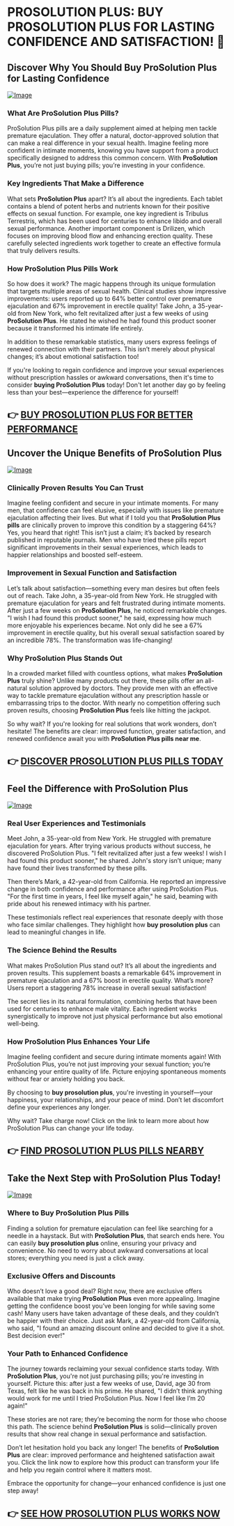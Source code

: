 # PROSOLUTION PLUS: BUY PROSOLUTION PLUS FOR LASTING CONFIDENCE AND SATISFACTION! 🌟

## Discover Why You Should Buy ProSolution Plus for Lasting Confidence
[![Image](https://www2.sellhealth.com/175/prosolutionplus_3_5.jpg)](https://gchaffi.com/qkcXmJmP)

### What Are ProSolution Plus Pills?
ProSolution Plus pills are a daily supplement aimed at helping men tackle premature ejaculation. They offer a natural, doctor-approved solution that can make a real difference in your sexual health. Imagine feeling more confident in intimate moments, knowing you have support from a product specifically designed to address this common concern. With **ProSolution Plus**, you’re not just buying pills; you’re investing in your confidence.

### Key Ingredients That Make a Difference
What sets **ProSolution Plus** apart? It’s all about the ingredients. Each tablet contains a blend of potent herbs and nutrients known for their positive effects on sexual function. For example, one key ingredient is Tribulus Terrestris, which has been used for centuries to enhance libido and overall sexual performance. Another important component is Drilizen, which focuses on improving blood flow and enhancing erection quality. These carefully selected ingredients work together to create an effective formula that truly delivers results.

### How ProSolution Plus Pills Work
So how does it work? The magic happens through its unique formulation that targets multiple areas of sexual health. Clinical studies show impressive improvements: users reported up to 64% better control over premature ejaculation and 67% improvement in erectile quality! Take John, a 35-year-old from New York, who felt revitalized after just a few weeks of using **ProSolution Plus**. He stated he wished he had found this product sooner because it transformed his intimate life entirely.

In addition to these remarkable statistics, many users express feelings of renewed connection with their partners. This isn’t merely about physical changes; it’s about emotional satisfaction too! 

If you're looking to regain confidence and improve your sexual experiences without prescription hassles or awkward conversations, then it's time to consider **buying ProSolution Plus** today! Don't let another day go by feeling less than your best—experience the difference for yourself!



## 👉 [BUY PROSOLUTION PLUS FOR BETTER PERFORMANCE](https://gchaffi.com/qkcXmJmP)

## Uncover the Unique Benefits of ProSolution Plus

[![Image](https://www2.sellhealth.com/175/prosolutionplus_3_2.png)](https://gchaffi.com/qkcXmJmP)

### Clinically Proven Results You Can Trust  
Imagine feeling confident and secure in your intimate moments. For many men, that confidence can feel elusive, especially with issues like premature ejaculation affecting their lives. But what if I told you that **ProSolution Plus pills** are clinically proven to improve this condition by a staggering 64%? Yes, you heard that right! This isn’t just a claim; it’s backed by research published in reputable journals. Men who have tried these pills report significant improvements in their sexual experiences, which leads to happier relationships and boosted self-esteem.

### Improvement in Sexual Function and Satisfaction  
Let’s talk about satisfaction—something every man desires but often feels out of reach. Take John, a 35-year-old from New York. He struggled with premature ejaculation for years and felt frustrated during intimate moments. After just a few weeks on **ProSolution Plus**, he noticed remarkable changes. "I wish I had found this product sooner," he said, expressing how much more enjoyable his experiences became. Not only did he see a 67% improvement in erectile quality, but his overall sexual satisfaction soared by an incredible 78%. The transformation was life-changing!

### Why ProSolution Plus Stands Out  
In a crowded market filled with countless options, what makes **ProSolution Plus** truly shine? Unlike many products out there, these pills offer an all-natural solution approved by doctors. They provide men with an effective way to tackle premature ejaculation without any prescription hassle or embarrassing trips to the doctor. With nearly no competition offering such proven results, choosing **ProSolution Plus** feels like hitting the jackpot.

So why wait? If you're looking for real solutions that work wonders, don’t hesitate! The benefits are clear: improved function, greater satisfaction, and renewed confidence await you with **ProSolution Plus pills near me**.



## 👉 [DISCOVER PROSOLUTION PLUS PILLS TODAY](https://gchaffi.com/qkcXmJmP)

## Feel the Difference with ProSolution Plus

[![Image](https://www2.sellhealth.com/175/prosolutionplus_3_7.gif)](https://gchaffi.com/qkcXmJmP)

### Real User Experiences and Testimonials  
Meet John, a 35-year-old from New York. He struggled with premature ejaculation for years. After trying various products without success, he discovered ProSolution Plus. "I felt revitalized after just a few weeks! I wish I had found this product sooner," he shared. John's story isn’t unique; many have found their lives transformed by these pills.

Then there’s Mark, a 42-year-old from California. He reported an impressive change in both confidence and performance after using ProSolution Plus. "For the first time in years, I feel like myself again," he said, beaming with pride about his renewed intimacy with his partner.

These testimonials reflect real experiences that resonate deeply with those who face similar challenges. They highlight how **buy prosolution plus** can lead to meaningful changes in life.

### The Science Behind the Results  
What makes ProSolution Plus stand out? It’s all about the ingredients and proven results. This supplement boasts a remarkable 64% improvement in premature ejaculation and a 67% boost in erectile quality. What’s more? Users report a staggering 78% increase in overall sexual satisfaction!

The secret lies in its natural formulation, combining herbs that have been used for centuries to enhance male vitality. Each ingredient works synergistically to improve not just physical performance but also emotional well-being.

### How ProSolution Plus Enhances Your Life  
Imagine feeling confident and secure during intimate moments again! With ProSolution Plus, you’re not just improving your sexual function; you’re enhancing your entire quality of life. Picture enjoying spontaneous moments without fear or anxiety holding you back.

By choosing to **buy prosolution plus**, you're investing in yourself—your happiness, your relationships, and your peace of mind. Don’t let discomfort define your experiences any longer.

Why wait? Take charge now! Click on the link to learn more about how ProSolution Plus can change your life today.



## 👉 [FIND PROSOLUTION PLUS PILLS NEARBY](https://gchaffi.com/qkcXmJmP)

## Take the Next Step with ProSolution Plus Today!

[![Image](https://www2.sellhealth.com/175/prosolutionplus_3_4.jpg)](https://gchaffi.com/qkcXmJmP)

### Where to Buy ProSolution Plus Pills
Finding a solution for premature ejaculation can feel like searching for a needle in a haystack. But with **ProSolution Plus**, that search ends here. You can easily **buy prosolution plus** online, ensuring your privacy and convenience. No need to worry about awkward conversations at local stores; everything you need is just a click away.

### Exclusive Offers and Discounts
Who doesn’t love a good deal? Right now, there are exclusive offers available that make trying **ProSolution Plus** even more appealing. Imagine getting the confidence boost you’ve been longing for while saving some cash! Many users have taken advantage of these deals, and they couldn’t be happier with their choice. Just ask Mark, a 42-year-old from California, who said, "I found an amazing discount online and decided to give it a shot. Best decision ever!"

### Your Path to Enhanced Confidence
The journey towards reclaiming your sexual confidence starts today. With **ProSolution Plus**, you're not just purchasing pills; you're investing in yourself. Picture this: after just a few weeks of use, David, age 30 from Texas, felt like he was back in his prime. He shared, "I didn’t think anything would work for me until I tried ProSolution Plus. Now I feel like I’m 20 again!" 

These stories are not rare; they’re becoming the norm for those who choose this path. The science behind **ProSolution Plus** is solid—clinically proven results that show real change in sexual performance and satisfaction.

Don’t let hesitation hold you back any longer! The benefits of **ProSolution Plus** are clear: improved performance and heightened satisfaction await you. Click the link now to explore how this product can transform your life and help you regain control where it matters most.

Embrace the opportunity for change—your enhanced confidence is just one step away!



## 👉 [SEE HOW PROSOLUTION PLUS WORKS NOW](https://gchaffi.com/qkcXmJmP)